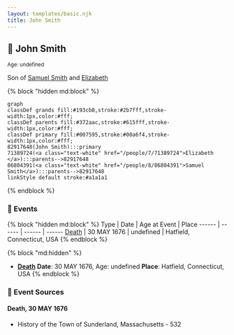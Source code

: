 ```yaml
---
layout: templates/basic.njk
title: John Smith
---
```

## 🔵 John Smith
<small>Age: undefined</small>

Son of [Samuel Smith](/people/8/86804391) and [Elizabeth ](/people/7/71389724)

{% block "hidden md:block" %}
```mermaid
graph
classDef grands fill:#193cb8,stroke:#2b7fff,stroke-width:1px,color:#fff;
classDef parents fill:#372aac,stroke:#615fff,stroke-width:1px,color:#fff;
classDef primary fill:#007595,stroke:#00a6f4,stroke-width:1px,color:#fff;
82917648(John Smith):::primary
71389724(<a class="text-white" href="/people/7/71389724">Elizabeth </a>):::parents-->82917648
86804391(<a class="text-white" href="/people/8/86804391">Samuel Smith</a>):::parents-->82917648
linkStyle default stroke:#a1a1a1
```
{% endblock %}

### 📆 Events

{% block "hidden md:block" %}
Type | Date | Age at Event | Place
------ | ------ | ------ | ------
[Death](#event-event-2) | 30 MAY 1676 | undefined | Hatfield, Connecticut, USA
{% endblock %}

{% block "md:hidden" %}
- **[Death](#event-event-2)**
**Date**: 30 MAY 1676, Age: undefined
**Place**: Hatfield, Connecticut, USA
{% endblock %}

### 📰 Event Sources

#### <a id="event-event-2"></a> Death, 30 MAY 1676
* History of the Town of Sunderland, Massachusetts  - 532